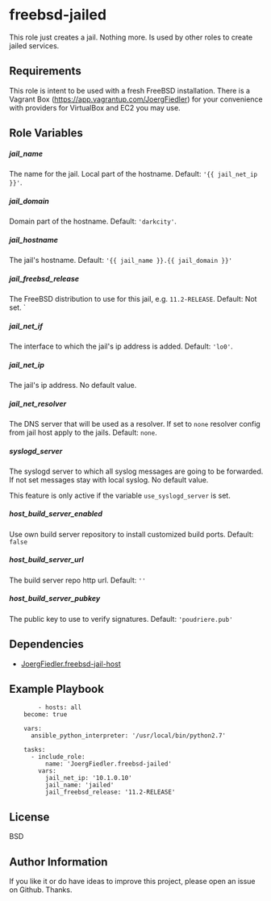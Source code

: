freebsd-jailed
=========

This role just creates a jail. Nothing more. Is used by other roles to create
jailed services. 

Requirements
------------

This role is intent to be used with a fresh FreeBSD installation. There is a
Vagrant Box (https://app.vagrantup.com/JoergFiedler) for your convenience with
providers for VirtualBox and EC2 you may use.

Role Variables
--------------

##### jail_name

The name for the jail. Local part of the hostname. Default: `'{{ jail_net_ip }}'`.

##### jail_domain

Domain part of the hostname. Default: `'darkcity'`.

##### jail_hostname

The jail's hostname. Default: `'{{ jail_name }}.{{ jail_domain }}'`

##### jail_freebsd_release

The FreeBSD distribution to use for this jail, e.g. `11.2-RELEASE`. Default: Not
set. `

##### jail_net_if

The interface to which the jail's ip address is added. Default: `'lo0'`.

##### jail_net_ip

The jail's ip address. No default value.

##### jail_net_resolver

The DNS server that will be used as a resolver. If set to `none` resolver 
config from jail host apply to the jails. Default: `none`.

##### syslogd_server

The syslogd server to which all syslog messages are going to be forwarded. If
not set messages stay with local syslog. No default value.

This feature is only active if the variable `use_syslogd_server` is set.

##### host_build_server_enabled

Use own build server repository to install customized build ports. Default: `false`

##### host_build_server_url

The build server repo http url. Default: `''`

##### host_build_server_pubkey

The public key to use to verify signatures. Default: `'poudriere.pub'`

Dependencies
------------

- [JoergFiedler.freebsd-jail-host](https://galaxy.ansible.com/JoergFiedler/freebsd-jail-host)

Example Playbook
----------------

			- hosts: all
        become: true
      
        vars:
          ansible_python_interpreter: '/usr/local/bin/python2.7'
      
        tasks:
          - include_role:
              name: 'JoergFiedler.freebsd-jailed'
            vars:
              jail_net_ip: '10.1.0.10'
              jail_name: 'jailed'
              jail_freebsd_release: '11.2-RELEASE'

License
-------

BSD

Author Information
------------------

If you like it or do have ideas to improve this project, please open an issue on Github. Thanks.
